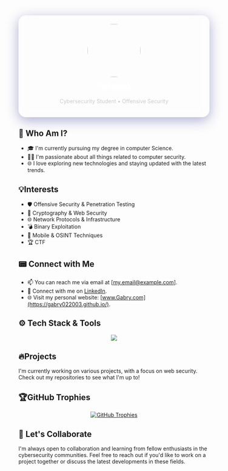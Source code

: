 <div align="center">
  <div style="backdrop-filter: blur(10px); background: rgba(255, 255, 255, 0.1); border-radius: 20px; padding: 20px 40px; box-shadow: 0 8px 32px 0 rgba(31, 38, 135, 0.37);">
    <img src="https://avatars.githubusercontent.com/u/75644914?v=4" width="140" style="border-radius: 50%; border: 3px solid #ffffff33;" />
    <h2 style="color: #fff; margin-top: 10px;">Gabriele</h2>
    <p style="color: #ccc;">Cybersecurity Student • Offensive Security</p>
  </div>
</div>

## 🧠 Who Am I?

- 🎓 I'm currently pursuing my degree in computer Science.
- 🧑‍💻 I'm passionate about all things related to computer security.
- 🌐 I love exploring new technologies and staying updated with the latest trends.

## 💡Interests 

- 🛡️ Offensive Security & Penetration Testing  
- 🔐 Cryptography & Web Security  
- 🌐 Network Protocols & Infrastructure  
- 💣 Binary Exploitation
- 📱 Mobile & OSINT Techniques  
- 🏆 CTF

## 📟 Connect with Me 

- 📫 You can reach me via email at [[my.email@example.com](mailto:my.email@example.com)].
- 💼 Connect with me on [LinkedIn](https://www.linkedin.com/in/yourprofile).
- 🌐 Visit my personal website: [www.Gabry.com](https://gabry022003.github.io/).

## ⚙️ Tech Stack & Tools

<p align="center">
  <a href="https://skillicons.dev">
    <img src="https://skillicons.dev/icons?i=linux,bash,py,c,cpp,git,github,docker,githubactions,rust,kali,kubernetes,cmake,postgres,mysql,mongodb,php,rabbitmq,java,js,ts,angular,spring,lua" />
  </a>
</p>


## 🔥Projects 

I'm currently working on various projects, with a focus on web security. Check out my repositories to see what I'm up to!

## 🏆GitHub Trophies 

<p align="center">
  <a href="https://github.com/ryo-ma/github-profile-trophy"><img src="https://github-profile-trophy.vercel.app/?username=Gabry022003&theme=radical" alt="GitHub Trophies" /></a>
</p>

## 🤝 Let's Collaborate 

I'm always open to collaboration and learning from fellow enthusiasts in the cybersecurity communities. Feel free to reach out if you'd like to work on a project together or discuss the latest developments in these fields.
